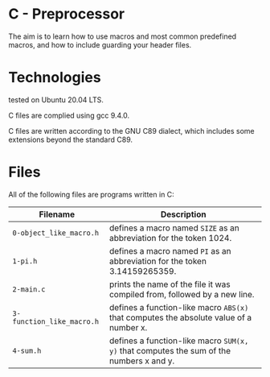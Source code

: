 # C - Preprocessor

The aim is to learn how to use macros and most common predefined macros, and how to include guarding your header files.

# Technologies

tested on Ubuntu 20.04 LTS.

C files are complied using gcc 9.4.0.

C files are written according to the GNU C89 dialect, which includes some extensions beyond the standard C89.

# Files

All of the following files are programs written in C:

| Filename                  | Description
| ------------------------- | ---------------------------------------------------------------------------------------------------- 
| `0-object_like_macro.h`   | defines a macro named `SIZE` as an abbreviation for the token 1024.
| `1-pi.h`                  | defines a macro named `PI` as an abbreviation for the token 3.14159265359.
| `2-main.c`                | prints the name of the file it was compiled from, followed by a new line.
| `3-function_like_macro.h` | defines a function-like macro `ABS(x)` that computes the absolute value of a number x.
| `4-sum.h`                 | defines a function-like macro `SUM(x, y)` that computes the sum of the numbers x and y.
